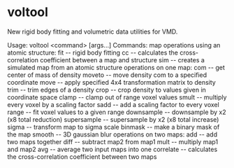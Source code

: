 # voltool
New rigid body fitting and volumetric data utilities for VMD.

Usage: voltool \<command\> [args...]
Commands:
map operations using an atomic structure:
fit          -- rigid body fitting
cc           -- calculates the cross-correlation coefficient between a map and structure
sim          -- creates a simulated map from an atomic structure
operations on one map:
com          -- get center of mass of density
moveto       -- move density com to a specified coordinate
move         -- apply specified 4x4 transformation matrix to density
trim         -- trim edges of a density
crop         -- crop density to values given in coordinate space
clamp        -- clamp out of range voxel values
smult        -- multiply every voxel by a scaling factor
sadd         -- add a scaling factor to every voxel
range        -- fit voxel values to a given range
downsample   -- downsample by x2 (x8 total reduction)
supersample  -- supersample by x2 (x8 total increase)
sigma        -- transform map to sigma scale
binmask      -- make a binary mask of the map
smooth       -- 3D gaussian blur
operations on two maps:
add          -- add two maps together
diff         -- subtract map2 from map1
mult         -- multiply map1 and map2
avg          -- average two input maps into one
correlate    -- calculates the cross-correlation coefficient between two maps
